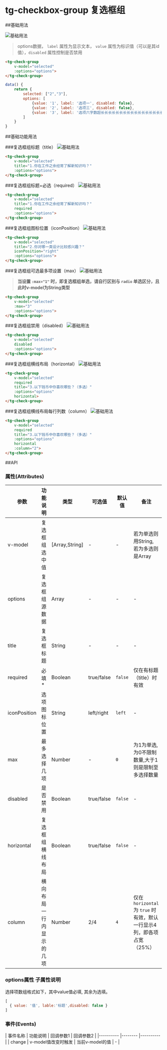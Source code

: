 # tg-checkbox-group 复选框组

##基础用法

![基础用法](../static/checkbox-group/checkbox-group.png)
>options数据， `label` 属性为显示文本， `value` 属性为标识值（可以是其id值），`disabled` 属性控制是否禁用

```html
<tg-check-group
	v-model="selected"
	:options="options">
</tg-check-group>
```
```js
data() {
	return {
		selected: ["2","3"],
		options: [
			{value: '1', label: '选项一', disabled: false},
			{value: '2', label: '选项三', disabled: false},
			{value: '3', label: '选项六字数超长长长长长长长长长长长长长长长长长长', disabled: true}
		]
	}
}
```
##基础功能用法

###复选框组标题（title）
![基础用法](../static/checkbox-group/checkbox-group_title.png)
```html
<tg-check-group
	v-model="selected"
	title="1.你在工作之余经常了解新知识吗？"
	:options="options">
</tg-check-group>
```

###复选框组标题+必选（required）
![基础用法](../static/checkbox-group/checkbox-group_title+required.png)
```html
<tg-check-group
	v-model="selected"
	title="1.你在工作之余经常了解新知识吗？"
	required
	:options="options">
</tg-check-group>
```

###复选框组图标位置（iconPosition）
![基础用法](../static/checkbox-group/checkbox-group_position.png)
```html
<tg-check-group
	v-model="selected"
	title="2.你对哪一类设计比较感兴趣？"
	iconPosition="right"
	:options="options">
</tg-check-group>
```

###复选框组可选最多项设置（max）
![基础用法](../static/checkbox-group/checkbox-group_max.png)
>**当设置 `:max="1"` 时，即复选框组单选，请自行区别与 `radio` 单选区分，且此时v-model为String类型**

```html
<tg-check-group
	v-model="selected"
	:max="3"
	:options="options">
</tg-check-group>
```

###复选框组禁用（disabled）
![基础用法](../static/checkbox-group/checkbox-group_disabled.png)
```html
<tg-check-group
	v-model="selected"
	disabled
	:options="options">
</tg-check-group>
```
###复选框组横线布局（horizontal）
![基础用法](../static/checkbox-group/checkbox-group_horizontal.png)

```html
<tg-check-group
	v-model="selected"
	required
	title="3.以下钱币中你喜欢哪些？（多选）"
	:options="options"
	horizontal>
</tg-check-group>
```
###复选框组横线布局每行列数（column）
![基础用法](../static/checkbox-group/checkbox-group_horizontal+column2.png)

```html
<tg-check-group
	v-model="selected"
	required
	title="3.以下钱币中你喜欢哪些？（多选）"
	:options="options"
	horizontal
	:column="2">
</tg-check-group>
```




##API

### 属性(Attributes)

| 参数 | 功能说明 | 类型 | 可选值 | 默认值 | 备注 |
|------|-------|---------|-------|--------|--------|
| v-model | 复选框组选中值 | [Array,String] | - | - | 若为单选则用String, 若为多选则是Array |
| options | 复选框组源数据 | Array | - | - | - |
| title | 复选框标题 | String | - | - | - |
| required | 必填* | Boolean | true/false | `false` | 仅在有标题（title）时有效 |
| iconPosition | 选项图标位置 | String | left/right | `left` | - |
| max | 最多选择几项 | Number | - | `0` | 为1为单选,为0不限制数量,大于1则是限制至多选择数量 |
| disabled | 是否禁用 | Boolean | true/false | `false` | - |
| horizontal | 复选框组横线布局 | Boolean | true/false | `false` | - |
| column | 横向布局一行内显示的几项 | Number | 2/4 | `4` | 仅在 `horizontal` 为 `true` 时有效，默认一行显示4列，即各项占宽（25%） |

### options属性 子属性说明
选择项数组格式如下，其中value值必填, 其余为选填。

```js
[
  { value: '值', lable:'标题',disabled: false }
]
```

### 事件(Events)

| 事件名称 | 功能说明 | 回调参数1 | 回调参数2 |
|---------- |-------- |---------- |
| change | v-model值改变时触发 | 当前v-model的值 | - |